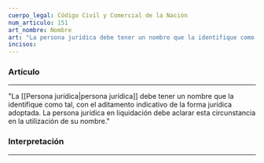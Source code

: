 ```yaml
---
cuerpo_legal: Código Civil y Comercial de la Nación
num_articulo: 151
art_nombre: Nombre
art: "La persona jurídica debe tener un nombre que la identifique como tal, con el aditamento indicativo de la forma jurídica adoptada. La persona jurídica en liquidación debe aclarar esta circunstancia en la utilización de su nombre."
incisos: 
---
```

### Artículo
---
"La [[Persona jurídica|persona jurídica]] debe tener un nombre que la identifique como tal, con el aditamento indicativo de la forma jurídica adoptada. La persona jurídica en liquidación debe aclarar esta circunstancia en la utilización de su nombre."


### Interpretación
---
